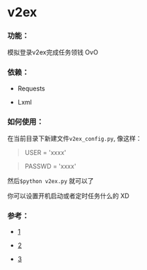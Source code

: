 # **v2ex**

### 功能：

模拟登录v2ex完成任务领钱 OvO

### 依赖：

*  Requests

*  Lxml

### 如何使用：

在当前目录下新建文件`v2ex_config.py`, 像这样：

> USER = 'xxxx'

> PASSWD = 'xxxx'

然后`$python v2ex.py` 就可以了

你可以设置开机启动或者定时任务什么的 XD

### 参考：

*  [1](http://www.v2ex.com/t/69166)

*  [2](http://www.v2ex.com/t/80927)

*  [3](http://www.v2ex.com/t/68549)